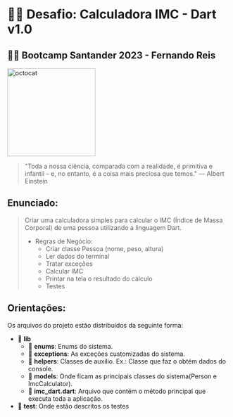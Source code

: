 # 🎯🎯 Desafio: Calculadora IMC - Dart v1.0
## 🎉🎉 **Bootcamp Santander 2023 - Fernando Reis**

<img src="https://imgur.com/Su998MI.png" alt="octocat" width="200" height="200">

> "Toda a nossa ciência, comparada com a realidade, é primitiva e infantil – e, no entanto, é a coisa mais preciosa que temos." — Albert Einstein

## Enunciado:
> Criar uma calculadora simples para calcular o IMC (Índice de Massa Corporal) de uma pessoa utilizando a linguagem Dart.
> - Regras de Negócio:
>   - Criar classe Pessoa (nome, peso, altura)
>   - Ler dados do terminal
>   - Tratar exceções
>   - Calcular IMC
>   - Printar na tela o resultado do cálculo
>   - Testes

## Orientações:

Os arquivos do projeto estão distribuídos da seguinte forma:
- 📁 **lib**
    - 📂 **enums**: Enums do sistema.
    - 📂 **exceptions**: As exceções customizadas do sistema.
    - 📂 **helpers**: Classes de auxilio. Ex.: Classe que faz o obtém dados do console.
    - 📂 **models**: Onde ficam as principais classes do sistema(Person e ImcCalculator).
    - 📄 **imc_dart.dart**: Arquivo que contém o método principal que executa toda a aplicação.
- 📁 **test**: Onde estão descritos os testes

